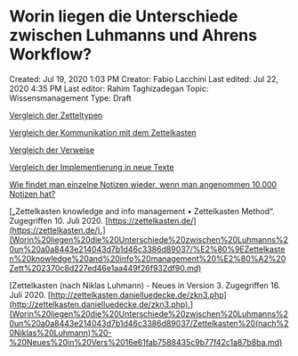 # Worin liegen die Unterschiede zwischen Luhmanns und Ahrens Workflow?

Created: Jul 19, 2020 1:03 PM
Creator: Fabio Lacchini
Last edited: Jul 22, 2020 4:35 PM
Last editor: Rahim Taghizadegan
Topic: Wissensmanagement
Type: Draft

[Vergleich der Zetteltypen](Worin%20liegen%20die%20Unterschiede%20zwischen%20Luhmanns%20un%20a0a8443e214043d7b1d46c3386d89037/Vergleich%20der%20Zetteltypen%2049f6a0eeb42a47bd8fb355b4f95be59c.md)

[Vergleich der Kommunikation mit dem Zettelkasten](Worin%20liegen%20die%20Unterschiede%20zwischen%20Luhmanns%20un%20a0a8443e214043d7b1d46c3386d89037/Vergleich%20der%20Kommunikation%20mit%20dem%20Zettelkasten%20e91d52a6170545c58e5255406e94c6b1.md)

[Vergleich der Verweise](Worin%20liegen%20die%20Unterschiede%20zwischen%20Luhmanns%20un%20a0a8443e214043d7b1d46c3386d89037/Vergleich%20der%20Verweise%209fdd839ebe4a44cf947c34485c653b7b.md)

[Vergleich der Implementierung in neue Texte](Worin%20liegen%20die%20Unterschiede%20zwischen%20Luhmanns%20un%20a0a8443e214043d7b1d46c3386d89037/Vergleich%20der%20Implementierung%20in%20neue%20Texte%20ae70c266cdca4f0cb35ebf31c88ece7e.md)

[Wie findet man einzelne Notizen wieder, wenn man angenommen 10.000 Notizen hat?](Worin%20liegen%20die%20Unterschiede%20zwischen%20Luhmanns%20un%20a0a8443e214043d7b1d46c3386d89037/Wie%20findet%20man%20einzelne%20Notizen%20wieder,%20wenn%20man%20a%20ac8ef8779caf4f49aa4be8d5bc7985d4.md)

[„Zettelkasten knowledge and info management • Zettelkasten Method“. Zugegriffen 10. Juli 2020. [https://zettelkasten.de/](https://zettelkasten.de/).](Worin%20liegen%20die%20Unterschiede%20zwischen%20Luhmanns%20un%20a0a8443e214043d7b1d46c3386d89037/%E2%80%9EZettelkasten%20knowledge%20and%20info%20management%20%E2%80%A2%20Zett%202370c8d227ed46e1aa449f26f932df90.md)

[Zettelkasten (nach Niklas Luhmann) - Neues in Version 3. Zugegriffen 16. Juli 2020. [http://zettelkasten.danielluedecke.de/zkn3.php](http://zettelkasten.danielluedecke.de/zkn3.php).](Worin%20liegen%20die%20Unterschiede%20zwischen%20Luhmanns%20un%20a0a8443e214043d7b1d46c3386d89037/Zettelkasten%20(nach%20Niklas%20Luhmann)%20-%20Neues%20in%20Vers%2016e61fab7588435c9b77f42c1a87b8ba.md)